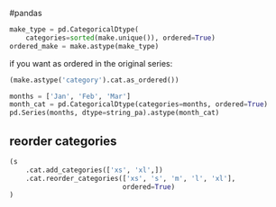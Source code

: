 
#pandas 

```python
make_type = pd.CategoricalDtype(
	categories=sorted(make.unique()), ordered=True)
ordered_make = make.astype(make_type)								
```

if you want as ordered in the original series: 

```python
(make.astype('category').cat.as_ordered())
```

```python
months = ['Jan', 'Feb', 'Mar']
month_cat = pd.CategoricalDtype(categories=months, ordered=True)
pd.Series(months, dtype=string_pa).astype(month_cat)
```

## reorder categories

```python
(s
	.cat.add_categories(['xs', 'xl',])
	.cat.reorder_categories(['xs', 's', 'm', 'l', 'xl'],
							ordered=True)
)
```


